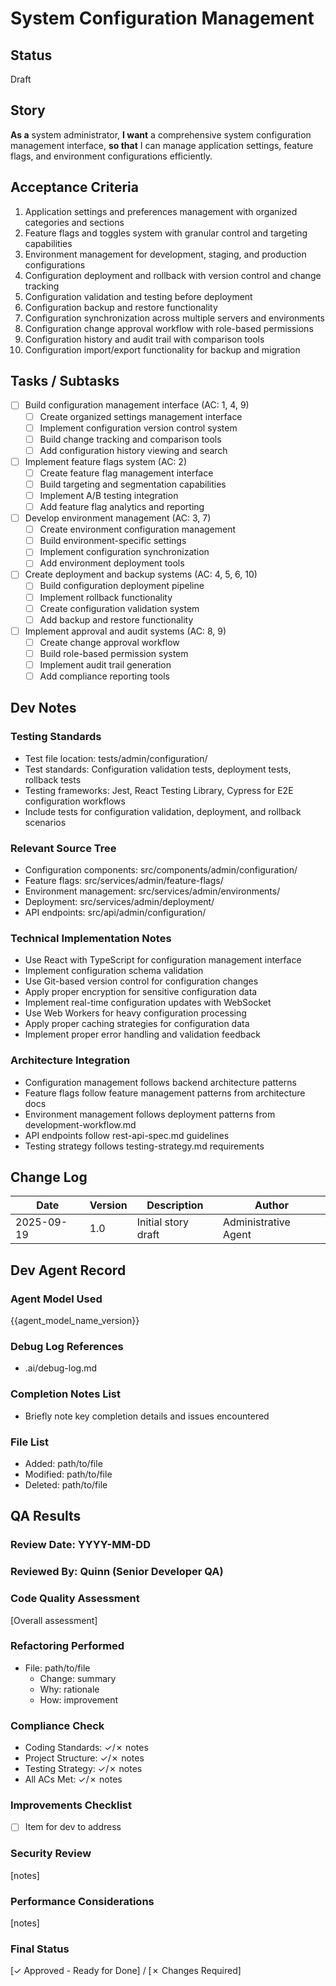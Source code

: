 # System Configuration Management

## Status
Draft

## Story
**As a** system administrator,
**I want** a comprehensive system configuration management interface,
**so that** I can manage application settings, feature flags, and environment configurations efficiently.

## Acceptance Criteria
1. Application settings and preferences management with organized categories and sections
2. Feature flags and toggles system with granular control and targeting capabilities
3. Environment management for development, staging, and production configurations
4. Configuration deployment and rollback with version control and change tracking
5. Configuration validation and testing before deployment
6. Configuration backup and restore functionality
7. Configuration synchronization across multiple servers and environments
8. Configuration change approval workflow with role-based permissions
9. Configuration history and audit trail with comparison tools
10. Configuration import/export functionality for backup and migration

## Tasks / Subtasks
- [ ] Build configuration management interface (AC: 1, 4, 9)
  - [ ] Create organized settings management interface
  - [ ] Implement configuration version control system
  - [ ] Build change tracking and comparison tools
  - [ ] Add configuration history viewing and search
- [ ] Implement feature flags system (AC: 2)
  - [ ] Create feature flag management interface
  - [ ] Build targeting and segmentation capabilities
  - [ ] Implement A/B testing integration
  - [ ] Add feature flag analytics and reporting
- [ ] Develop environment management (AC: 3, 7)
  - [ ] Create environment configuration management
  - [ ] Build environment-specific settings
  - [ ] Implement configuration synchronization
  - [ ] Add environment deployment tools
- [ ] Create deployment and backup systems (AC: 4, 5, 6, 10)
  - [ ] Build configuration deployment pipeline
  - [ ] Implement rollback functionality
  - [ ] Create configuration validation system
  - [ ] Add backup and restore functionality
- [ ] Implement approval and audit systems (AC: 8, 9)
  - [ ] Create change approval workflow
  - [ ] Build role-based permission system
  - [ ] Implement audit trail generation
  - [ ] Add compliance reporting tools

## Dev Notes

### Testing Standards
- Test file location: tests/admin/configuration/
- Test standards: Configuration validation tests, deployment tests, rollback tests
- Testing frameworks: Jest, React Testing Library, Cypress for E2E configuration workflows
- Include tests for configuration validation, deployment, and rollback scenarios

### Relevant Source Tree
- Configuration components: src/components/admin/configuration/
- Feature flags: src/services/admin/feature-flags/
- Environment management: src/services/admin/environments/
- Deployment: src/services/admin/deployment/
- API endpoints: src/api/admin/configuration/

### Technical Implementation Notes
- Use React with TypeScript for configuration management interface
- Implement configuration schema validation
- Use Git-based version control for configuration changes
- Apply proper encryption for sensitive configuration data
- Implement real-time configuration updates with WebSocket
- Use Web Workers for heavy configuration processing
- Apply proper caching strategies for configuration data
- Implement proper error handling and validation feedback

### Architecture Integration
- Configuration management follows backend architecture patterns
- Feature flags follow feature management patterns from architecture docs
- Environment management follows deployment patterns from development-workflow.md
- API endpoints follow rest-api-spec.md guidelines
- Testing strategy follows testing-strategy.md requirements

## Change Log
| Date | Version | Description | Author |
|------|---------|-------------|---------|
| 2025-09-19 | 1.0 | Initial story draft | Administrative Agent |

## Dev Agent Record

### Agent Model Used
{{agent_model_name_version}}

### Debug Log References
- .ai/debug-log.md

### Completion Notes List
- Briefly note key completion details and issues encountered

### File List
- Added: path/to/file
- Modified: path/to/file
- Deleted: path/to/file

## QA Results

### Review Date: YYYY-MM-DD

### Reviewed By: Quinn (Senior Developer QA)

### Code Quality Assessment

[Overall assessment]

### Refactoring Performed

- File: path/to/file
  - Change: summary
  - Why: rationale
  - How: improvement

### Compliance Check
- Coding Standards: ✓/✗ notes
- Project Structure: ✓/✗ notes
- Testing Strategy: ✓/✗ notes
- All ACs Met: ✓/✗ notes

### Improvements Checklist
- [ ] Item for dev to address

### Security Review
[notes]

### Performance Considerations
[notes]

### Final Status
[✓ Approved - Ready for Done] / [✗ Changes Required]